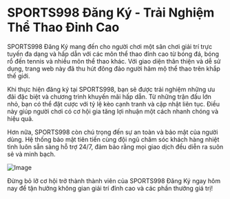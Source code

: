 # SPORTS998 Đăng Ký - Trải Nghiệm Thể Thao Đỉnh Cao

SPORTS998 Đăng Ký mang đến cho người chơi một sân chơi giải trí trực tuyến đa dạng và hấp dẫn với các môn thể thao đỉnh cao từ bóng đá, bóng rổ đến tennis và nhiều môn thể thao khác. Với giao diện thân thiện và dễ sử dụng, trang web này đã thu hút đông đảo người hâm mộ thể thao trên khắp thế giới.

Khi thực hiện đăng ký tại SPORTS998, bạn sẽ được trải nghiệm những ưu đãi đặc biệt và chương trình khuyến mãi hấp dẫn. Từ những trận đấu lớn nhỏ, bạn có thể đặt cược với tỷ lệ kèo cạnh tranh và cập nhật liên tục. Điều này giúp người chơi có cơ hội gia tăng lợi nhuận một cách nhanh chóng và hiệu quả.

Hơn nữa, SPORTS998 còn chú trọng đến sự an toàn và bảo mật của người dùng. Hệ thống bảo mật tiên tiến cùng đội ngũ chăm sóc khách hàng nhiệt tình luôn sẵn sàng hỗ trợ 24/7, đảm bảo rằng mọi giao dịch đều diễn ra suôn sẻ và minh bạch.

![Image](https://github.com/user-attachments/assets/bd51ea9f-0666-407b-a7a7-98ead6de688c)

Đừng bỏ lỡ cơ hội trở thành thành viên của SPORTS998 Đăng Ký ngay hôm nay để tận hưởng không gian giải trí đỉnh cao và các phần thưởng giá trị!